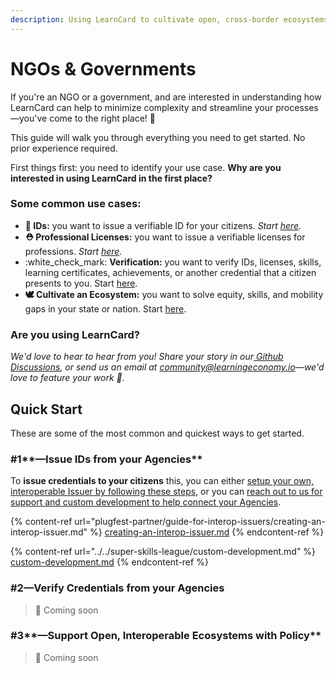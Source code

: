 ```yaml
---
description: Using LearnCard to cultivate open, cross-border ecosystems!
---
```


# NGOs & Governments

If you're an NGO or a government, and are interested in understanding how LearnCard can help to minimize complexity and streamline your processes—you've come to the right place! :tada:

This guide will walk you through everything you need to get started. No prior experience required.

First things first: you need to identify your use case. **Why are you interested in using LearnCard in the first place?**&#x20;

### Some common use cases:

* &#x20;**🪪 IDs:** you want to issue a verifiable ID for your citizens. _Start_ [_here_](ngos-and-governments.md#1-issue-credentials-in-your-community)_._
* &#x20;**⛑ Professional Licenses:** you want to issue a verifiable licenses for professions. _Start_ [_here_](ngos-and-governments.md#1-issue-credentials-in-your-community)_._
* :white\_check\_mark: **Verification:** you want to verify IDs, licenses, skills, learning certificates, achievements, or another credential that a citizen presents to you. Start [here](ngos-and-governments.md#2-verify-credentials-from-your-agencies).
* **🕊 Cultivate an Ecosystem:** you want to solve equity, skills, and mobility gaps in your state or nation. Start [here](ngos-and-governments.md#3-support-open-interoperable-ecosystems-with-policy).

### **Are you using LearnCard?**

_We'd love to hear to hear from you! Share your story in our_[ _Github Discussions_](https://github.com/learningeconomy/LearnCard/discussions/categories/show-and-tell)_, or send us an email at_ [_community@learningeconomy.io_](mailto:community@learningeconomy.io)_—we'd love to feature your work 🙌._

## Quick Start

These are some of the most common and quickest ways to get started.&#x20;

### #1**—Issue IDs from your Agencies**

To **issue credentials to your citizens** this, you can either [setup your own, interoperable Issuer by following these steps](plugfest-partner/guide-for-interop-issuers/creating-an-interop-issuer.md), or you can [reach out to us for support and custom development to help connect your Agencies](../../super-skills-league/custom-development.md).

{% content-ref url="plugfest-partner/guide-for-interop-issuers/creating-an-interop-issuer.md" %}
[creating-an-interop-issuer.md](plugfest-partner/guide-for-interop-issuers/creating-an-interop-issuer.md)
{% endcontent-ref %}

{% content-ref url="../../super-skills-league/custom-development.md" %}
[custom-development.md](../../super-skills-league/custom-development.md)
{% endcontent-ref %}

### **#2—Verify Credentials from your Agencies**

> 🚧 Coming soon

### #3**—Support Open, Interoperable Ecosystems with Policy**&#x20;

> 🚧 Coming soon
